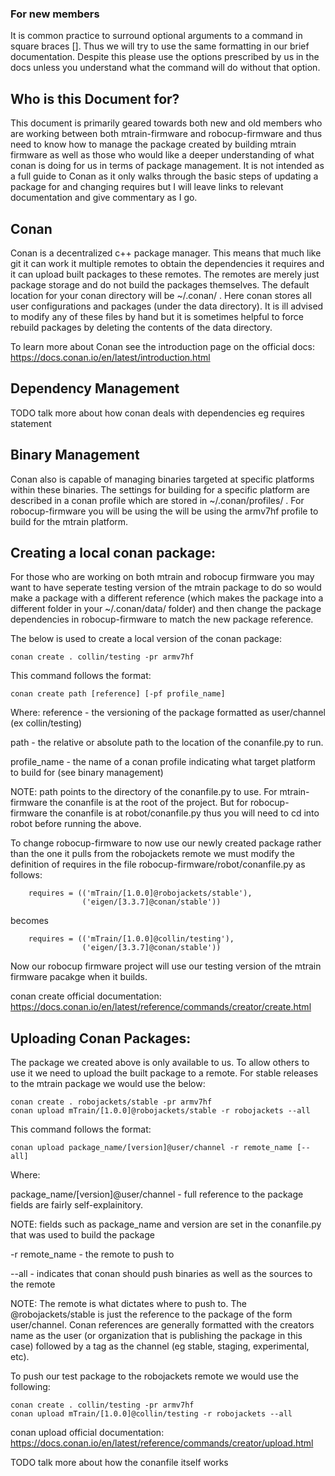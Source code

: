 ### For new members
It is common practice to surround optional arguments to a command in square braces []. Thus we will try to use the same formatting in our brief documentation. Despite this please use the options prescribed by us in the docs unless you understand what the command will do without that option.


## Who is this Document for?
This document is primarily geared towards both new and old members who are working between both mtrain-firmware and robocup-firmware and thus need to know how to manage the package created by building mtrain firmware as well as those who would like a deeper understanding of what conan is doing for us in terms of package management.
It is not intended as a full guide to Conan as it only walks through the basic steps of updating a package for and changing requires but I will leave links to relevant documentation and give commentary as I go.


## Conan
Conan is a decentralized c++ package manager. This means that much like git it can work it multiple remotes to obtain the dependencies it requires and it can upload built packages to these remotes. The remotes are merely just package storage and do not build the packages themselves.
The default location for your conan directory will be ~/.conan/ . Here conan stores all user configurations and packages (under the data directory). It is ill advised to modify any of these files by hand but it is sometimes helpful to force rebuild packages by deleting the contents of the data directory.

To learn more about Conan see the introduction page on the official docs:
https://docs.conan.io/en/latest/introduction.html

## Dependency Management
TODO talk more about how conan deals with dependencies eg requires statement

## Binary Management
Conan also is capable of managing binaries targeted at specific platforms within these binaries. The settings for building for a specific platform are described in a conan profile which are stored in ~/.conan/profiles/ . For robocup-firmware you will be using the will be using the armv7hf profile to build for the mtrain platform.


## Creating a local conan package:
For those who are working on both mtrain and robocup firmware you may want to have seperate testing version of the mtrain package to do so would make a package with a different reference (which makes the package into a different folder in your ~/.conan/data/ folder) and then change the package dependencies in robocup-firmware to match the new package reference.

The below is used to create a local version of the conan package:
```
conan create . collin/testing -pr armv7hf
```

This command follows the format:
```
conan create path [reference] [-pf profile_name]
```

Where:
reference - the versioning of the package formatted as user/channel (ex collin/testing)

path - the relative or absolute path to the location of the conanfile.py to run.

profile_name - the name of a conan profile indicating what target platform to build for (see binary management)

NOTE: path points to the directory of the conanfile.py to use. For mtrain-firmware the conanfile is at the root of the project. But for robocup-firmware the conanfile is at robot/conanfile.py thus you will need to cd into robot before running the above.

To change robocup-firmware to now use our newly created package rather than the one it pulls from the robojackets remote we must modify the definition of requires in the file robocup-firmware/robot/conanfile.py as follows:

```
    requires = (('mTrain/[1.0.0]@robojackets/stable'),
                ('eigen/[3.3.7]@conan/stable'))
```
becomes
```
    requires = (('mTrain/[1.0.0]@collin/testing'),
                ('eigen/[3.3.7]@conan/stable'))
```

Now our robocup firmware project will use our testing version of the mtrain firmware pacakge when it builds.

conan create official documentation:
https://docs.conan.io/en/latest/reference/commands/creator/create.html


## Uploading Conan Packages:
The package we created above is only available to us. To allow others to use it we need to upload the built package to a remote. For stable releases to the mtrain package we would use the below:
```
conan create . robojackets/stable -pr armv7hf
conan upload mTrain/[1.0.0]@robojackets/stable -r robojackets --all
```

This command follows the format:
```
conan upload package_name/[version]@user/channel -r remote_name [--all]
```
Where:

package_name/[version]@user/channel - full reference to the package fields are fairly self-explainitory.

NOTE: fields such as package_name and version are set in the conanfile.py that was used to build the package

-r remote_name  -  the remote to push to

--all  -  indicates that conan should push binaries as well as the sources to the remote

NOTE: The remote is what dictates where to push to. The @robojackets/stable is just the reference to the package of the form user/channel.
Conan references are generally formatted with the creators name as the user (or organization that is publishing the package in this case) followed by a tag as the channel (eg stable, staging, experimental, etc).

To push our test package to the robojackets remote we would use the following:
```
conan create . collin/testing -pr armv7hf
conan upload mTrain/[1.0.0]@collin/testing -r robojackets --all
```

conan upload official documentation:
https://docs.conan.io/en/latest/reference/commands/creator/upload.html

TODO talk more about how the conanfile itself works
